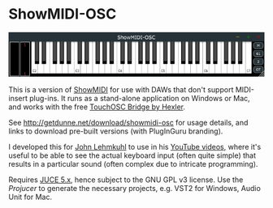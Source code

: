 # ShowMIDI-OSC
![](showmidi-osc.png)

This is a version of [ShowMIDI](https://github.com/getdunne/ShowMIDI) for use with DAWs that don't support MIDI-insert plug-ins. It runs as a stand-alone application on Windows or Mac, and works with the free [TouchOSC Bridge by Hexler](https://hexler.net/products/touchosc#downloads).

See http://getdunne.net/download/showmidi-osc for usage details, and links to download pre-built versions (with PlugInGuru branding).

I developed this for [John Lehmkuhl](https://www.pluginguru.com/) to use in his [YouTube videos](https://www.youtube.com/channel/UCuKxBfrjXMDZZfuP_bfSHFA), where it's useful to be able to see the actual keyboard input (often quite simple) that results in a particular sound (often complex due to intricate programming).

Requires [JUCE 5.x](https://shop.juce.com/get-juce), hence subject to the GNU GPL v3 license. Use the *Projucer* to generate the necessary projects, e.g. VST2 for Windows, Audio Unit for Mac.
